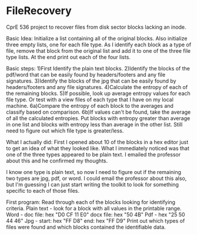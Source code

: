 FileRecovery
============

CprE 536 project to recover files from disk sector blocks lacking an inode.

Basic Idea:
Initialize a list containing all of the original blocks. Also initialize three empty lists, one for each file type.  As I identify each block as a type of file, remove that block from the original list and add it to one of the three file type lists. At the end print out each of the four lists.

Basic steps:
1)First Identify the plain text blocks.
2)Identify the blocks of the pdf/word that can be easily found by headers/footers and any file signatures.
3)Identify the blocks of the jpg that can be easily found by headers/footers and any file signatures.
4)Calculate the entropy of each of the remaining blocks.
5)If possible, look up average entropy values for each file type. Or test with a view files of each type that I have on my local machine.
6a)Compare the entropy of each block to the averages and classify based on comparison.
6b)If values can't be found, take the average of all the calculated entropies. Put blocks with entropy greater than average in one list and blocks with entropy less than average in the other list. Still need to figure out which file type is greater/less.


What I actually did:
First I opened about 10 of the blocks in a hex editor just to get an idea of what they looked like. What I immediately noticed was that one of the three types appeared to be plain text. I emailed the professor about this and he confirmed my thoughts.

I know one type is plain text, so now I need to figure out if the remaining two types are jpg, pdf, or word. I could email the professor about this also, but I'm guessing I can just start writing the toolkit to look for something specific to each of those files.

First program:
Read through each of the blocks looking for identifying criteria.
Plain text - look for a block with all values in the printable range.
Word - doc file: hex "D0 CF 11 E0" docx file: hex "50 4B"
Pdf - hex "25 50 44 46"
Jpg - start: hex "FF D8" end: hex "FF D9"
Print out which types of files were found and which blocks contained the identifiable data.
